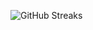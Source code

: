 ![GitHub Streaks](https://github-streaks-mqc9.onrender.com/streak/happilli/image?theme=midnight&cache_bust=1743145037&lang=ja)
